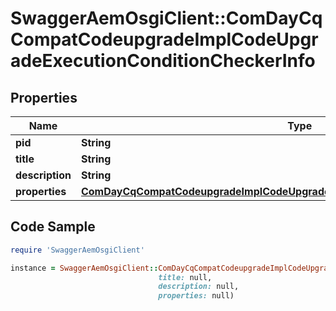 # SwaggerAemOsgiClient::ComDayCqCompatCodeupgradeImplCodeUpgradeExecutionConditionCheckerInfo

## Properties

Name | Type | Description | Notes
------------ | ------------- | ------------- | -------------
**pid** | **String** |  | [optional] 
**title** | **String** |  | [optional] 
**description** | **String** |  | [optional] 
**properties** | [**ComDayCqCompatCodeupgradeImplCodeUpgradeExecutionConditionCheckerProperties**](ComDayCqCompatCodeupgradeImplCodeUpgradeExecutionConditionCheckerProperties.md) |  | [optional] 

## Code Sample

```ruby
require 'SwaggerAemOsgiClient'

instance = SwaggerAemOsgiClient::ComDayCqCompatCodeupgradeImplCodeUpgradeExecutionConditionCheckerInfo.new(pid: null,
                                 title: null,
                                 description: null,
                                 properties: null)
```


